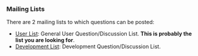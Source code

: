 <span data-page-nav="./community"></span>

### Mailing Lists

There are 2 mailing lists to which questions can be posted:

* [User List](https://groups.google.com/forum/?hl=en#!forum/smooks-user): General User Question/Discussion List. __This is probably the list you are looking for__.
* [Development List](https://groups.google.com/forum/?hl=en#!forum/smooks-user): Development Question/Discussion List.

